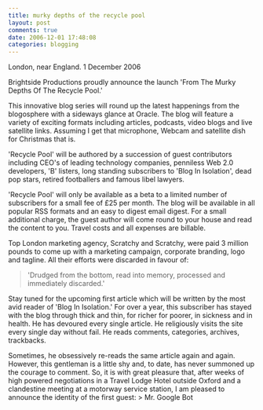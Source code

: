 ```yaml
---
title: murky depths of the recycle pool
layout: post
comments: true
date: 2006-12-01 17:48:08
categories: blogging
---
```

London, near England. 1 December 2006

Brightside Productions proudly announce the launch 'From The Murky
Depths Of The Recycle Pool.'

This innovative blog series will round up the latest happenings from
the blogosphere with a sideways glance at Oracle. The blog will
feature a variety of exciting formats including articles, podcasts,
video blogs and live satellite links. Assuming I get that microphone,
Webcam and satellite dish for Christmas that is.

'Recycle Pool' will be authored by a succession of guest contributors
including CEO's of leading technology companies, penniless Web 2.0
developers, 'B' listers, long standing subscribers to 'Blog In
Isolation', dead pop stars, retired footballers and famous libel
lawyers.

'Recycle Pool' will only be available as a beta to a limited number of
subscribers for a small fee of &pound;25 per month. The blog will be
available in all popular RSS formats and an easy to digest email
digest. For a small additional charge, the guest author will come
round to your house and read the content to you. Travel costs and all
expenses are billable.

Top London marketing agency, Scratchy and Scratchy, were paid 3
million pounds to come up with a marketing campaign, corporate
branding, logo and tagline. All their efforts were discarded in favour
of: 

> 'Drudged from the bottom, read into memory, processed and 
> immediately discarded.'

Stay tuned for the upcoming first article which will be written by the
most avid reader of 'Blog In Isolation.' For over a year, this
subscriber has stayed with the blog through thick and thin, for richer
for poorer, in sickness and in health. He has devoured every single
article. He religiously visits the site every single day without fail.
He reads comments, categories, archives, trackbacks.

Sometimes, he obsessively re-reads the same article again and again.
However, this gentleman is a little shy and, to date, has never
summoned up the courage to comment. So, it is with great pleasure
that, after weeks of high powered negotiations in a Travel Lodge Hotel
outside Oxford and a clandestine meeting at a motorway service
station, I am pleased to announce the identity of the first guest: >
Mr. Google Bot
